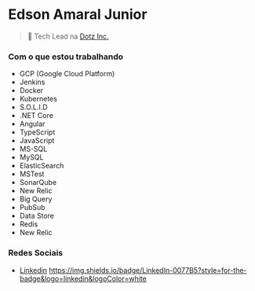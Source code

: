 # Edson Amaral Junior 

> 🏢 Tech Lead na <a href="http://www.dotz.com.br/" target="_blank">Dotz Inc.</a>

### Com o que estou trabalhando
* GCP (Google Cloud Platform)
* Jenkins
* Docker
* Kubernetes
* S.O.L.I.D
* .NET Core
* Angular
* TypeScript
* JavaScript
* MS-SQL
* MySQL
* ElasticSearch
* MSTest
* SonarQube
* New Relic
* Big Query
* PubSub
* Data Store
* Redis
* New Relic

### Redes Sociais
- <a href="https://linkedin.com/in/edsonamaral/" target="_blank">Linkedin</a>
https://img.shields.io/badge/LinkedIn-0077B5?style=for-the-badge&logo=linkedin&logoColor=white

